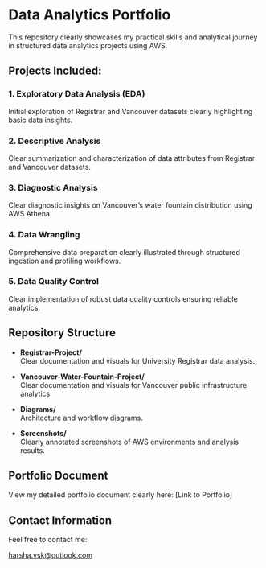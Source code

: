 # Data Analytics Portfolio

This repository clearly showcases my practical skills and analytical journey in structured data analytics projects using AWS.

## Projects Included:

### 1. Exploratory Data Analysis (EDA)
Initial exploration of Registrar and Vancouver datasets clearly highlighting basic data insights.

### 2. Descriptive Analysis
Clear summarization and characterization of data attributes from Registrar and Vancouver datasets.

### 3. Diagnostic Analysis
Clear diagnostic insights on Vancouver’s water fountain distribution using AWS Athena.

### 4. Data Wrangling
Comprehensive data preparation clearly illustrated through structured ingestion and profiling workflows.

### 5. Data Quality Control
Clear implementation of robust data quality controls ensuring reliable analytics.

## Repository Structure

- **Registrar-Project/**  
  Clear documentation and visuals for University Registrar data analysis.

- **Vancouver-Water-Fountain-Project/**  
  Clear documentation and visuals for Vancouver public infrastructure analytics.

- **Diagrams/**  
  Architecture and workflow diagrams.

- **Screenshots/**  
  Clearly annotated screenshots of AWS environments and analysis results.

## Portfolio Document

View my detailed portfolio document clearly here: [Link to Portfolio]

## Contact Information

Feel free to contact me:

harsha.vsk@outlook.com
